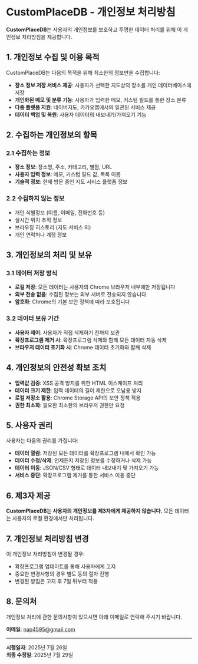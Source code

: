 # CustomPlaceDB - 개인정보 처리방침

**CustomPlaceDB**는 사용자의 개인정보를 보호하고 투명한 데이터 처리를 위해 이 개인정보 처리방침을 제공합니다.

## 1. 개인정보 수집 및 이용 목적

CustomPlaceDB는 다음의 목적을 위해 최소한의 정보만을 수집합니다:

- **장소 정보 저장 서비스 제공**: 사용자가 선택한 지도상의 장소를 개인 데이터베이스에 저장
- **개인화된 메모 및 분류 기능**: 사용자가 입력한 메모, 커스텀 필드를 통한 장소 분류
- **다중 플랫폼 지원**: 네이버지도, 카카오맵에서의 일관된 서비스 제공
- **데이터 백업 및 복원**: 사용자 데이터의 내보내기/가져오기 기능

## 2. 수집하는 개인정보의 항목

### 2.1 수집하는 정보

- **장소 정보**: 장소명, 주소, 카테고리, 별점, URL
- **사용자 입력 정보**: 메모, 커스텀 필드 값, 목록 이름
- **기술적 정보**: 현재 방문 중인 지도 서비스 플랫폼 정보

### 2.2 수집하지 않는 정보

- 개인 식별정보 (이름, 이메일, 전화번호 등)
- 실시간 위치 추적 정보
- 브라우징 히스토리 (지도 서비스 외)
- 개인 연락처나 계정 정보

## 3. 개인정보의 처리 및 보유

### 3.1 데이터 저장 방식

- **로컬 저장**: 모든 데이터는 사용자의 Chrome 브라우저 내부에만 저장됩니다
- **외부 전송 없음**: 수집된 정보는 외부 서버로 전송되지 않습니다
- **암호화**: Chrome의 기본 보안 정책에 따라 보호됩니다

### 3.2 데이터 보유 기간

- **사용자 제어**: 사용자가 직접 삭제하기 전까지 보관
- **확장프로그램 제거 시**: 확장프로그램 삭제와 함께 모든 데이터 자동 삭제
- **브라우저 데이터 초기화 시**: Chrome 데이터 초기화와 함께 삭제

## 4. 개인정보의 안전성 확보 조치

- **입력값 검증**: XSS 공격 방지를 위한 HTML 이스케이프 처리
- **데이터 크기 제한**: 입력 데이터의 길이 제한으로 오남용 방지
- **로컬 저장소 활용**: Chrome Storage API의 보안 정책 적용
- **권한 최소화**: 필요한 최소한의 브라우저 권한만 요청

## 5. 사용자 권리

사용자는 다음의 권리를 가집니다:

- **데이터 열람**: 저장된 모든 데이터를 확장프로그램 내에서 확인 가능
- **데이터 수정/삭제**: 언제든지 저장된 정보를 수정하거나 삭제 가능
- **데이터 이동**: JSON/CSV 형태로 데이터 내보내기 및 가져오기 가능
- **서비스 중단**: 확장프로그램 제거를 통한 서비스 이용 중단

## 6. 제3자 제공

**CustomPlaceDB는 사용자의 개인정보를 제3자에게 제공하지 않습니다.** 모든 데이터는 사용자의 로컬 환경에서만 처리됩니다.

## 7. 개인정보 처리방침 변경

이 개인정보 처리방침이 변경될 경우:

- 확장프로그램 업데이트를 통해 사용자에게 고지
- 중요한 변경사항의 경우 별도 동의 절차 진행
- 변경된 방침은 고지 후 7일 뒤부터 적용

## 8. 문의처

개인정보 처리에 관한 문의사항이 있으시면 아래 이메일로 연락해 주시기 바랍니다.

**이메일**: nap4595@gmail.com

---

**시행일자**: 2025년 7월 26일  
**최종 수정일**: 2025년 7월 29일